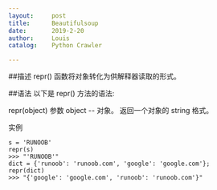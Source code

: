 ```yaml
---
layout:     post
title:      Beautifulsoup
date:       2019-2-20
author:     Louis
catalog:    Python Crawler

---
```

<!-- MarkdownTOC -->




##描述
repr() 函数将对象转化为供解释器读取的形式。

##语法
以下是 repr() 方法的语法:

repr(object)
参数
object -- 对象。
返回一个对象的 string 格式。

实例

```
s = 'RUNOOB'
repr(s)
>>> "'RUNOOB'"
dict = {'runoob': 'runoob.com', 'google': 'google.com'};
repr(dict)
>>> "{'google': 'google.com', 'runoob': 'runoob.com'}"
```


